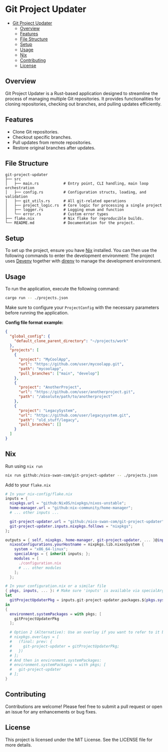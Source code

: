 # Git Project Updater

<!--toc:start-->

- [Git Project Updater](#git-project-updater)
  - [Overview](#overview)
  - [Features](#features)
  - [File Structure](#file-structure)
  - [Setup](#setup)
  - [Usage](#usage)
  - [Nix](#nix)
  - [Contributing](#contributing)
  - [License](#license)

## Overview

Git Project Updater is a Rust-based application designed to streamline the process of managing multiple Git repositories. It provides functionalities for cloning repositories, checking out branches, and pulling updates efficiently.

## Features

- Clone Git repositories.
- Checkout specific branches.
- Pull updates from remote repositories.
- Restore original branches after updates.

## File Structure

```text
git-project-updater
├── src
│   ├── main.rs           # Entry point, CLI handling, main loop orchestration
│   ├── config.rs         # Configuration structs, loading, and validation
│   ├── git_utils.rs      # All git-related operations
│   ├── project_logic.rs  # Core logic for processing a single project
│   ├── logger.rs         # Logging enum and function
│   └── error.rs          # Custom error types
├── flake.nix             # Nix flake for reproducible builds.
└── README.md             # Documentation for the project.
```

## Setup

To set up the project, ensure you have [Nix](https://nixos.org/download.html) installed. You can then use the following commands to enter the development environment:
The project uses [Devenv](https://devenv.sh/) together with [direnv](https://direnv.net/) to manage the development environment.

## Usage

To run the application, execute the following command:

```bash
cargo run -- ./projects.json
```

Make sure to configure your `ProjectConfig` with the necessary parameters before running the application.

**Config file format example:**

```json
{
  "global_config": {
    "default_clone_parent_directory": "~/projects/work"
  },
  "projects": [
    {
      "project": "MyCoolApp",
      "url": "https://github.com/user/mycoolapp.git",
      "path": "mycoolapp",
      "pull_branches": ["main", "develop"]
    },
    {
      "project": "AnotherProject",
      "url": "https://github.com/user/anotherproject.git",
      "path": "/absolute/path/to/anotherproject"
    },
    {
      "project": "LegacySystem",
      "url": "https://github.com/user/legacysystem.git",
      "path": "old_stuff/legacy",
      "pull_branches": []
    }
  ]
}
```

## Nix

Run using `nix run`

```bash
nix run github:/nico-swan-com/git-project-updater -- ./projects.json

```

Add to your `flake.nix`

```nix
# In your nix-config/flake.nix
inputs = {
  nixpkgs.url = "github:NixOS/nixpkgs/nixos-unstable";
  home-manager.url = "github:nix-community/home-manager";
  # ... other inputs ...

  git-project-updater.url = "github:/nico-swan-com/git-project-updater";
  git-project-updater.inputs.nixpkgs.follows = "nixpkgs";
};

outputs = { self, nixpkgs, home-manager, git-project-updater, ... }@inputs: {
  nixosConfigurations.yourHostname = nixpkgs.lib.nixosSystem {
    system = "x86_64-linux"; 
    specialArgs = { inherit inputs; };
    modules = [
      ./configuration.nix
      # ... other modules
    ];
  };

```

```nix
# In your configuration.nix or a similar file
{ pkgs, inputs, ... }: # Make sure 'inputs' is available via specialArgs
let
  gitProjectUpdaterPkg = inputs.git-project-updater.packages.${pkgs.system}.default;
in
{
  environment.systemPackages = with pkgs; [
    gitProjectUpdaterPkg
  ];

  # Option 2 (Alternative): Use an overlay if you want to refer to it by a simpler name
  # nixpkgs.overlays = [
  #   (final: prev: {
  #     git-project-updater = gitProjectUpdaterPkg;
  #   })
  # ];
  # And then in environment.systemPackages:
  # environment.systemPackages = with pkgs; [
  #   git-project-updater
  # ];
}
```

## Contributing

Contributions are welcome! Please feel free to submit a pull request or open an issue for any enhancements or bug fixes.

## License

This project is licensed under the MIT License. See the LICENSE file for more details.
